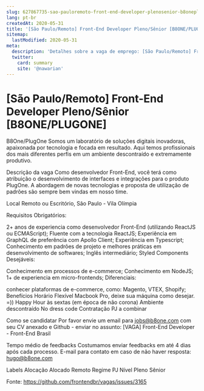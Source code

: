 ```yaml
---
slug: 627867735-sao-pauloremoto-front-end-developer-plenosenior-b8oneplugone
lang: pt-br
createdAt: 2020-05-31
title: '[São Paulo/Remoto] Front-End Developer Pleno/Sênior [B8ONE/PLUGONE]  - Vaga de Emprego'
sitemap:
  lastModified: 2020-05-31
meta:
  description: 'Detalhes sobre a vaga de emprego: [São Paulo/Remoto] Front-End Developer Pleno/Sênior [B8ONE/PLUGONE] '
  twitter:
    card: summary
    site: '@nawarian'
---
```


# [São Paulo/Remoto] Front-End Developer Pleno/Sênior [B8ONE/PLUGONE] 

B8One/PlugOne
Somos um laboratório de soluções digitais inovadoras, apaixonada por tecnologia e focada em resultado. Aqui temos profissionais dos mais diferentes perfis em um ambiente descontraído e extremamente produtivo.

Descrição da vaga
Como desenvolvedor Front-End, você terá como atribuição o desenvolvimento de interfaces e integrações para o produto PlugOne. A abordagem de novas tecnologias e proposta de utilização de padrões são sempre bem vindas em nosso time.

Local
Remoto ou Escritório, São Paulo - Vila Olímpia

Requisitos
Obrigatórios:

2+ anos de experiencia como desenvolvedor Front-End (utilizando ReactJS ou ECMAScript);
Fluente com a tecnologia ReactJS;
Experiência em GraphQL de preferência com Apollo Client;
Experiência em Typescript;
Conhecimento em padrões de projeto e melhores práticas em desenvolvimento de softwares;
Inglês intermediário;
Styled Components
Desejáveis:

Conhecimento em processos de e-commerce;
Conhecimento em NodeJS;
1+ de experiencia em micro-frontends;
Diferenciais:

conhecer plataformas de e-commerce, como: Magento, VTEX, Shopify;
Benefícios
Horário Flexível
Macbook Pro, deixe sua máquina como desejar. =))
Happy Hour às sextas (em época de não corona)
Ambiente descontraído
No dress code
Contratação
PJ a combinar

Como se candidatar
Por favor envie um email para jobs@b8one.com com seu CV anexado e Github - enviar no assunto: [VAGA] Front-End Developer - Front-End Brasil

Tempo médio de feedbacks
Costumamos enviar feedbacks em até 4 dias após cada processo.
E-mail para contato em caso de não haver resposta: hugo@b8one.com

Labels
Alocação
Alocado
Remoto
Regime
PJ
Nível
Pleno
Sênior

Fonte: https://github.com/frontendbr/vagas/issues/3165